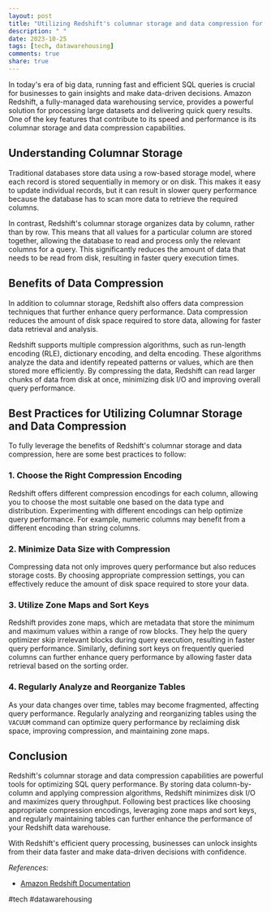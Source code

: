 ```yaml
---
layout: post
title: "Utilizing Redshift's columnar storage and data compression for faster SQL queries."
description: " "
date: 2023-10-25
tags: [tech, datawarehousing]
comments: true
share: true
---
```


In today's era of big data, running fast and efficient SQL queries is crucial for businesses to gain insights and make data-driven decisions. Amazon Redshift, a fully-managed data warehousing service, provides a powerful solution for processing large datasets and delivering quick query results. One of the key features that contribute to its speed and performance is its columnar storage and data compression capabilities.

## Understanding Columnar Storage

Traditional databases store data using a row-based storage model, where each record is stored sequentially in memory or on disk. This makes it easy to update individual records, but it can result in slower query performance because the database has to scan more data to retrieve the required columns.

In contrast, Redshift's columnar storage organizes data by column, rather than by row. This means that all values for a particular column are stored together, allowing the database to read and process only the relevant columns for a query. This significantly reduces the amount of data that needs to be read from disk, resulting in faster query execution times.

## Benefits of Data Compression

In addition to columnar storage, Redshift also offers data compression techniques that further enhance query performance. Data compression reduces the amount of disk space required to store data, allowing for faster data retrieval and analysis.

Redshift supports multiple compression algorithms, such as run-length encoding (RLE), dictionary encoding, and delta encoding. These algorithms analyze the data and identify repeated patterns or values, which are then stored more efficiently. By compressing the data, Redshift can read larger chunks of data from disk at once, minimizing disk I/O and improving overall query performance.

## Best Practices for Utilizing Columnar Storage and Data Compression

To fully leverage the benefits of Redshift's columnar storage and data compression, here are some best practices to follow:

### 1. Choose the Right Compression Encoding

Redshift offers different compression encodings for each column, allowing you to choose the most suitable one based on the data type and distribution. Experimenting with different encodings can help optimize query performance. For example, numeric columns may benefit from a different encoding than string columns.

### 2. Minimize Data Size with Compression

Compressing data not only improves query performance but also reduces storage costs. By choosing appropriate compression settings, you can effectively reduce the amount of disk space required to store your data.

### 3. Utilize Zone Maps and Sort Keys

Redshift provides zone maps, which are metadata that store the minimum and maximum values within a range of row blocks. They help the query optimizer skip irrelevant blocks during query execution, resulting in faster query performance. Similarly, defining sort keys on frequently queried columns can further enhance query performance by allowing faster data retrieval based on the sorting order.

### 4. Regularly Analyze and Reorganize Tables

As your data changes over time, tables may become fragmented, affecting query performance. Regularly analyzing and reorganizing tables using the `VACUUM` command can optimize query performance by reclaiming disk space, improving compression, and maintaining zone maps.

## Conclusion

Redshift's columnar storage and data compression capabilities are powerful tools for optimizing SQL query performance. By storing data column-by-column and applying compression algorithms, Redshift minimizes disk I/O and maximizes query throughput. Following best practices like choosing appropriate compression encodings, leveraging zone maps and sort keys, and regularly maintaining tables can further enhance the performance of your Redshift data warehouse.

With Redshift's efficient query processing, businesses can unlock insights from their data faster and make data-driven decisions with confidence.

_References:_  
- [Amazon Redshift Documentation](https://docs.aws.amazon.com/redshift/index.html)

#tech #datawarehousing